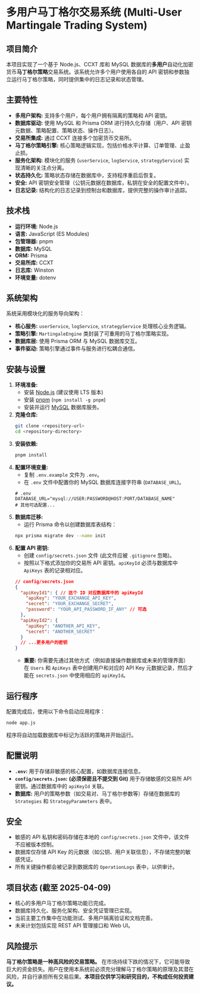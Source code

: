 # 多用户马丁格尔交易系统 (Multi-User Martingale Trading System)

## 项目简介

本项目实现了一个基于 Node.js、CCXT 库和 MySQL 数据库的**多用户**自动化加密货币**马丁格尔策略**交易系统。该系统允许多个用户使用各自的 API 密钥和参数独立运行马丁格尔策略，同时提供集中的日志记录和状态管理。

## 主要特性

*   **多用户架构:** 支持多个用户，每个用户拥有隔离的策略和 API 密钥。
*   **数据库驱动:** 使用 MySQL 和 Prisma ORM 进行持久化存储（用户、API 密钥元数据、策略配置、策略状态、操作日志）。
*   **交易所集成:** 通过 CCXT 连接多个加密货币交易所。
*   **马丁格尔策略引擎:** 核心策略逻辑实现，包括价格水平计算、订单管理、止盈止损。
*   **服务化架构:** 模块化的服务 (`userService`, `logService`, `strategyService`) 实现清晰的关注点分离。
*   **状态持久化:** 策略状态存储在数据库中，支持程序重启后恢复。
*   **安全:** API 密钥安全管理（公钥元数据在数据库，私钥在安全的配置文件中）。
*   **日志记录:** 结构化的日志记录到控制台和数据库，提供完整的操作审计追踪。

## 技术栈

*   **运行环境:** Node.js
*   **语言:** JavaScript (ES Modules)
*   **包管理器:** pnpm
*   **数据库:** MySQL
*   **ORM:** Prisma
*   **交易所库:** CCXT
*   **日志库:** Winston
*   **环境变量:** dotenv

## 系统架构

系统采用模块化的服务导向架构：
*   **核心服务:** `userService`, `logService`, `strategyService` 处理核心业务逻辑。
*   **策略引擎:** `MartingaleEngine` 类封装了可重用的马丁格尔策略实现。
*   **数据库层:** 使用 Prisma ORM 与 MySQL 数据库交互。
*   **事件驱动:** 策略引擎通过事件与服务进行松耦合通信。

## 安装与设置

1.  **环境准备:**
    *   安装 [Node.js](https://nodejs.org/) (建议使用 LTS 版本)
    *   安装 [pnpm](https://pnpm.io/installation) (`npm install -g pnpm`)
    *   安装并运行 [MySQL](https://dev.mysql.com/downloads/mysql/) 数据库服务。
2.  **克隆仓库:**
    ```bash
    git clone <repository-url>
    cd <repository-directory>
    ```
3.  **安装依赖:**
    ```bash
    pnpm install
    ```
4.  **配置环境变量:**
    *   复制 `.env.example` 文件为 `.env`。
    *   在 `.env` 文件中配置你的 MySQL 数据库连接字符串 (`DATABASE_URL`)。
    ```dotenv
    # .env
    DATABASE_URL="mysql://USER:PASSWORD@HOST:PORT/DATABASE_NAME"
    # 其他可选配置...
    ```
5.  **数据库迁移:**
    *   运行 Prisma 命令以创建数据库表结构：
    ```bash
    npx prisma migrate dev --name init
    ```
6.  **配置 API 密钥:**
    *   创建 `config/secrets.json` 文件 (此文件应被 `.gitignore` 忽略)。
    *   按照以下格式添加你的交易所 API 密钥。`apiKeyId` 必须与数据库中 `ApiKeys` 表的记录相对应。
    ```json
    // config/secrets.json
    {
      "apiKeyId1": { // 这个 ID 对应数据库中的 apiKeyId
        "apiKey": "YOUR_EXCHANGE_API_KEY",
        "secret": "YOUR_EXCHANGE_SECRET",
        "password": "YOUR_API_PASSWORD_IF_ANY" // 可选
      },
      "apiKeyId2": {
        "apiKey": "ANOTHER_API_KEY",
        "secret": "ANOTHER_SECRET"
      }
      // ...更多用户的密钥
    }
    ```
    *   **重要:** 你需要先通过其他方式（例如直接操作数据库或未来的管理界面）在 `Users` 和 `ApiKeys` 表中创建用户和对应的 API Key 元数据记录，然后才能在 `secrets.json` 中使用相应的 `apiKeyId`。

## 运行程序

配置完成后，使用以下命令启动应用程序：

```bash
node app.js
```

程序将自动加载数据库中标记为活跃的策略并开始运行。

## 配置说明

*   **`.env`:** 用于存储非敏感的核心配置，如数据库连接信息。
*   **`config/secrets.json`:** **(必须保密且不提交到 Git)** 用于存储敏感的交易所 API 密钥。通过数据库中的 `apiKeyId` 关联。
*   **数据库:** 用户的策略参数（如交易对、马丁格尔参数等）存储在数据库的 `Strategies` 和 `StrategyParameters` 表中。

## 安全

*   敏感的 API 私钥和密码存储在本地的 `config/secrets.json` 文件中，该文件不应被版本控制。
*   数据库仅存储 API Key 的元数据（如公钥、用户关联信息），不存储完整的敏感凭证。
*   所有关键操作都会被记录到数据库的 `OperationLogs` 表中，以供审计。

## 项目状态 (截至 2025-04-09)

*   核心的多用户马丁格尔策略功能已完成。
*   数据库持久化、服务化架构、安全凭证管理已实现。
*   当前主要工作集中在功能测试、多用户隔离验证和文档完善。
*   未来计划包括实现 REST API 管理接口和 Web UI。

## **风险提示**

**马丁格尔策略是一种高风险的交易策略。** 在市场持续下跌的情况下，它可能导致巨大的资金损失。用户在使用本系统前必须充分理解马丁格尔策略的原理及其潜在风险，并自行承担所有交易后果。**本项目仅供学习和研究目的，不构成任何投资建议。**
